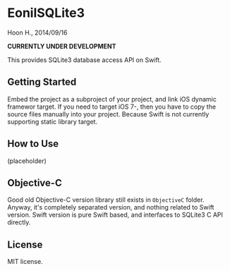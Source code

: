 EonilSQLite3
============
Hoon H., 2014/09/16



**CURRENTLY UNDER DEVELOPMENT**



This provides SQLite3 database access API on Swift.





Getting Started
---------------
Embed the project as a subproject of your project, and link iOS dynamic
framewor target. If you need to target iOS 7-, then you have to copy the
source files manually into your project. Because Swift is not currently
supporting static library target.







How to Use
----------

(placeholder)

















Objective-C
-----------
Good old Objective-C version library still exists in `ObjectiveC` folder.
Anyway, it's completely separated version, and nothing related to Swift 
version. Swift version is pure Swift based, and interfaces to SQLite3 C 
API directly.





License
-------
MIT license.

